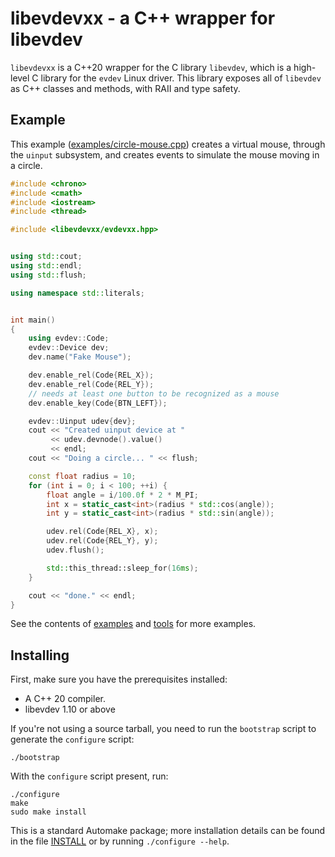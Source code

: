 libevdevxx - a C++ wrapper for libevdev
=======================================

`libevdevxx` is a C++20 wrapper for the C library `libevdev`, which is a high-level C
library for the `evdev` Linux driver. This library exposes all of `libevdev` as C++ classes
and methods, with RAII and type safety.


Example
-------

This example ([examples/circle-mouse.cpp](examples/circle-mouse.cpp)) creates a virtual
mouse, through the `uinput` subsystem, and creates events to simulate the mouse moving in
a circle.

```cpp
#include <chrono>
#include <cmath>
#include <iostream>
#include <thread>

#include <libevdevxx/evdevxx.hpp>


using std::cout;
using std::endl;
using std::flush;

using namespace std::literals;


int main()
{
    using evdev::Code;
    evdev::Device dev;
    dev.name("Fake Mouse");

    dev.enable_rel(Code{REL_X});
    dev.enable_rel(Code{REL_Y});
    // needs at least one button to be recognized as a mouse
    dev.enable_key(Code{BTN_LEFT});

    evdev::Uinput udev{dev};
    cout << "Created uinput device at "
         << udev.devnode().value()
         << endl;
    cout << "Doing a circle... " << flush;

    const float radius = 10;
    for (int i = 0; i < 100; ++i) {
        float angle = i/100.0f * 2 * M_PI;
        int x = static_cast<int>(radius * std::cos(angle));
        int y = static_cast<int>(radius * std::sin(angle));

        udev.rel(Code{REL_X}, x);
        udev.rel(Code{REL_Y}, y);
        udev.flush();

        std::this_thread::sleep_for(16ms);
    }

    cout << "done." << endl;
}
```

See the contents of [examples](examples) and [tools](tools) for more examples.


Installing
----------

First, make sure you have the prerequisites installed:

  - A C++ 20 compiler.
  - libevdev 1.10 or above

If you're not using a source tarball, you need to run the `bootstrap` script to generate
the `configure` script:

    ./bootstrap

With the `configure` script present, run:

    ./configure
    make
    sudo make install

This is a standard Automake package; more installation details can be found in the file
[INSTALL](INSTALL) or by running `./configure --help`.
